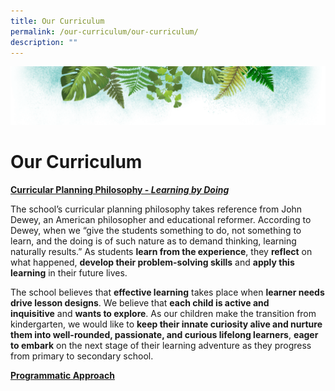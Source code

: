 ```yaml
---
title: Our Curriculum
permalink: /our-curriculum/our-curriculum/
description: ""
---
```

![](/images/Banner.png)

# **Our Curriculum**


<u> **Curricular Planning Philosophy - _Learning by Doing_** </u>

The school’s curricular planning philosophy takes reference from John Dewey, an American philosopher and educational reformer. According to Dewey, when we “give the students something to do, not something to learn, and the doing is of such nature as to demand thinking, learning naturally results.” As students **learn from the experience**, they **reflect** on what happened, **develop their problem-solving skills** and **apply this learning** in their future lives.

The school believes that **effective learning** takes place when **learner needs drive lesson designs**. We believe that **each child is active and inquisitive** and **wants to explore**. As our children make the transition from kindergarten, we would like to **keep their innate curiosity alive and nurture them into well-rounded, passionate, and curious lifelong learners**, **eager to embark** on the next stage of their learning adventure as they progress from primary to secondary school.



<u> **Programmatic Approach** </u>